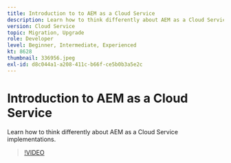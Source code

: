 ```yaml
---
title: Introduction to to AEM as a Cloud Service
description: Learn how to think differently about AEM as a Cloud Service implementations.
version: Cloud Service
topic: Migration, Upgrade
role: Developer
level: Beginner, Intermediate, Experienced
kt: 8628
thumbnail: 336956.jpeg
exl-id: d8c044a1-a208-411c-b66f-ce5b0b3a5e2c
---
```

# Introduction to AEM as a Cloud Service

Learn how to think differently about AEM as a Cloud Service implementations.

>[!VIDEO](https://video.tv.adobe.com/v/336956?quality=12&learn=on)
